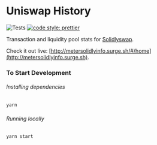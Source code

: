 # Uniswap History

![Tests](https://github.com/Uniswap/uniswap-info/workflows/Tests/badge.svg)
[![code style: prettier](https://img.shields.io/badge/code_style-prettier-ff69b4.svg?style=flat-square)](https://github.com/prettier/prettier)

Transaction and liquidity pool stats for [Solidlyswap](https://solidly-exchange-beta.vercel.app/).

Check it out live: [http://metersolidlyinfo.surge.sh/#/home](http://metersolidlyinfo.surge.sh).

### To Start Development

###### Installing dependencies
```bash
yarn
```

###### Running locally
```bash
yarn start
```
